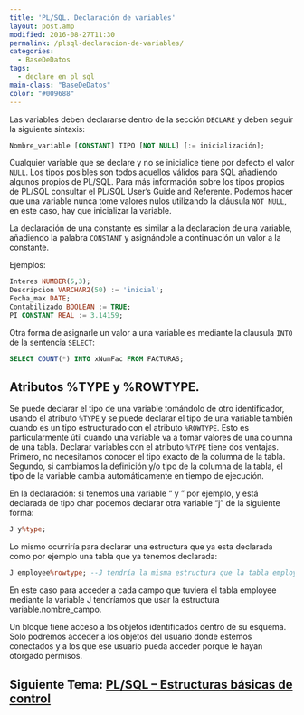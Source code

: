 ```yaml
---
title: 'PL/SQL. Declaración de variables'
layout: post.amp
modified: 2016-08-27T11:30
permalink: /plsql-declaracion-de-variables/
categories:
  - BaseDeDatos
tags:
  - declare en pl sql
main-class: "BaseDeDatos"
color: "#009688"
---
```


Las variables deben declararse dentro de la sección `DECLARE` y deben seguir la siguiente sintaxis:

```sql
Nombre_variable [CONSTANT] TIPO [NOT NULL] [:= inicialización];
```

<!--ad-->

Cualquier variable que se declare y no se inicialice tiene por defecto el valor `NULL`. Los tipos posibles son todos aquellos válidos para SQL añadiendo algunos propios de PL/SQL. Para más información sobre los tipos propios de PL/SQL consultar el PL/SQL User’s Guide and Referente. Podemos hacer que una variable nunca tome valores nulos utilizando la cláusula `NOT NULL`, en este caso, hay que inicializar la variable.  


La declaración de una constante es similar a la declaración de una variable, añadiendo la palabra `CONSTANT` y asignándole a continuación un valor a la constante.

Ejemplos:

```sql
Interes NUMBER(5,3);
Descripcion VARCHAR2(50) := 'inicial';
Fecha_max DATE;
Contabilizado BOOLEAN := TRUE;
PI CONSTANT REAL := 3.14159;

```

Otra forma de asignarle un valor a una variable es mediante la clausula `INTO` de la sentencia `SELECT`:

```sql
SELECT COUNT(*) INTO xNumFac FROM FACTURAS;
```

## Atributos %TYPE y %ROWTYPE.

Se puede declarar el tipo de una variable tomándolo de otro identificador, usando el atributo `%TYPE` y se puede declarar el tipo de una variable también cuando es un tipo estructurado con el atributo `%ROWTYPE`. Esto es particularmente útil cuando una variable va a tomar valores de una columna de una tabla. Declarar variables con el atributo `%TYPE` tiene dos ventajas. Primero, no necesitamos conocer el tipo exacto de la columna de la tabla. Segundo, si cambiamos la definición y/o tipo de la columna de la tabla, el tipo de la variable cambia automáticamente en tiempo de ejecución.

En la declaración: si tenemos una variable “ y ” por ejemplo, y está declarada de tipo char podemos declarar otra variable “j” de la siguiente forma:

```sql
J y%type;
```

Lo mismo ocurriría para declarar una estructura que ya esta declarada como por ejemplo una tabla que ya tenemos declarada:

```sql
J employee%rowtype; --J tendría la misma estructura que la tabla employee.
```

En este caso para acceder a cada campo que tuviera el tabla employee mediante la variable J tendríamos que usar la estructura variable.nombre_campo.

Un bloque tiene acceso a los objetos identificados dentro de su esquema. Solo podremos acceder a los objetos del usuario donde estemos conectados y a los que ese usuario pueda acceder porque le hayan otorgado permisos.


## Siguiente Tema: [PL/SQL &#8211; Estructuras básicas de control][1] 

 [1]: https://elbauldelprogramador.com/plsql-estructuras-basicas-de-control/


